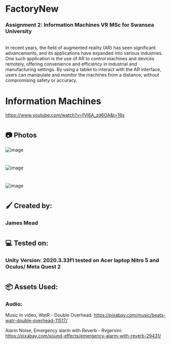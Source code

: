 # FactoryNew

### Assignment 2: Information Machines VR MSc for Swansea University 
<br/>
In recent years, the field of augmented reality (AR) has seen significant advancements, and its applications have expanded into various industries. One such application is the use of AR to control machines and devices remotely, offering convenience and efficiency in industrial and manufacturing settings. By using a tablet to interact with the AR interface, users can manipulate and monitor the machines from a distance, without compromising safety or accuracy. <br/>

# Information Machines
https://www.youtube.com/watch?v=fVl6A_zd6OA&t=16s
#

## :camera: Photos

![image](https://user-images.githubusercontent.com/115563022/226792903-d01dbc03-99cd-4c3d-ac0c-bc5a35dff720.png)
#
![image](https://user-images.githubusercontent.com/115563022/226793152-5a80e230-3328-4648-a0b9-367c93834231.png)
#
![image](https://user-images.githubusercontent.com/115563022/226793173-bc33faaa-c521-4d6b-b392-ae438cbdbd49.png)
#
## :paintbrush: Created by:
### James Mead
#
## :computer: Tested on:
### Unity Version: 2020.3.33f1 tested on Acer laptop Nitro 5 and Oculus/ Meta Quest 2
#
## 	:package: Assets Used:

### Audio:
Music In video, WatR - Double Overhead:
 https://pixabay.com/music/beats-watr-double-overhead-11517/
 
Alarm Noise, Emergency alarm with Reverb - Rvgerxini: 
https://pixabay.com/sound-effects/emergency-alarm-with-reverb-29431/
